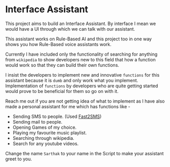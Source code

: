 # Interface Assistant
This project aims to build an Interface Assistant. By interface I mean we would
have a UI through which we can talk with our assistant. 

This assistant works on Rule-Based AI and this project too in one way shows you how
Rule-Based voice assistants work.

Currently I have included only the functionality of searching for anything from
`wikipedia` to show developers new to this field that how a function would work
so that they can build their own functions. 

I insist the developers to implement new and innovative `functions` for this
assistant because it is `dumb` and only work what you implement. Implementation
of `functions` by developers who are quite getting started would prove to be
beneficial for them so go on with it.

Reach me out if you are not getting idea of what to implement as I have also
made a personal assistant for me which has functions like -
- Sending SMS to people. (Used [Fast2SMS](https://www.fast2sms.com/))
- Sending mail to people.
- Opening Games of my choice.
- Playing my favourite music playlist.
- Searching through wikipedia.
- Search for any youtube videos.


Change the name `Sarthak` to your name in the Script to make your assistant greet to you.
